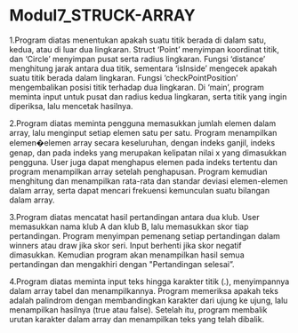 # Modul7_STRUCK-ARRAY
1.Program diatas menentukan apakah suatu titik berada di dalam satu, kedua, atau di luar dua lingkaran. Struct ‘Point’ menyimpan koordinat titik, dan ‘Circle’ menyimpan pusat serta radius lingkaran. Fungsi ‘distance’ menghitung jarak antara dua titik, sementara ‘isInside’ mengecek apakah suatu titik berada dalam lingkaran. Fungsi ‘checkPointPosition’ mengembalikan posisi titik terhadap dua lingkaran. Di ‘main’, program meminta input untuk pusat dan radius kedua lingkaran, serta titik yang ingin diperiksa, lalu mencetak hasilnya.

2.Program diatas meminta pengguna memasukkan jumlah elemen dalam array, lalu menginput setiap elemen satu per satu. Program menampilkan elemen�elemen array secara keseluruhan, dengan indeks ganjil, indeks genap, dan pada indeks yang merupakan kelipatan nilai x yang dimasukkan pengguna. User juga dapat menghapus elemen pada indeks tertentu dan program menampilkan array setelah penghapusan. Program kemudian menghitung dan menampilkan rata-rata dan standar deviasi elemen-elemen dalam array, serta dapat mencari frekuensi kemunculan suatu bilangan dalam array.

3.Program diatas mencatat hasil pertandingan antara dua klub. User memasukkan nama klub A dan klub B, lalu memasukkan skor tiap pertandingan. Program menyimpan pemenang setiap pertandingan dalam winners atau draw jika skor seri. Input berhenti jika skor negatif dimasukkan. Kemudian program akan menampilkan hasil semua pertandingan dan mengakhiri dengan "Pertandingan selesai”.

4.Program diatas meminta input teks hingga karakter titik (.), menyimpannya dalam array tabel dan menampilkannya. Program memeriksa apakah teks adalah palindrom dengan membandingkan karakter dari ujung ke ujung, lalu menampilkan hasilnya (true atau false). Setelah itu, program membalik urutan karakter dalam array dan menampilkan teks yang telah dibalik.
